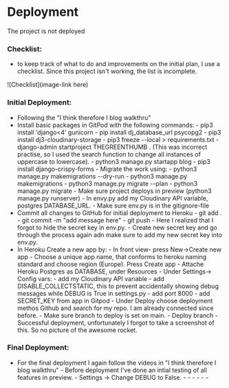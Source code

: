 # Deployment

The project is not deployed
### Checklist:
- to keep track of what to do and improvements on the initial plan, I use a checklist. Since this project isn't working, the list is incomplete.

![Checklist](image-link here)

### Initial Deployment:
- Following the "I think therefore I blog walkthru"
- Install basic packages in GitPod with the following commands:
                                                    - pip3 install 'django<4' gunicorn
                                                    - pip install dj_database_url psycopg2
                                                    - pip3 install dj3-cloudinary-storage
                                                    - pip3 freeze --local > requirements.txt
                                                    - django-admin startproject THEGREENTHUMB . (This was incorrect practise, so I used the search function to change all instances of uppercase to lowercase).
                                                    - python3 manage.py startapp blog
                                                    - pip3 install django-crispy-forms
                                                    - Migrate the work using:
                                                                            - python3 manage.py makemigrations --dry-run
                                                                            - python3 manage.py makemigrations
                                                                            - python3 manage.py migrate --plan
                                                                            - python3 manage.py migrate
                                                    - Make sure project deploys in preview (python3 manage.py runserver)
                                                    - In envy.py add my Cloudinary API variable, postgres DATABASE_URL.
                                                    - Make sure env.py is in the gitignore-file
- Commit all changes to GitHub for initial deployment to Heroku
                                                    - git add .
                                                    - git commit -m "add message here"
                                                    - git push
                                                    - Here I realized that I forgot to hide the secret key in env.py.
                                                    - Create new secret key and go through the process again adn make sure to add my new secret key into env.py.
- In Heroku Create a new app by:
                               - In front view- press New->Create new app
                               - Choose a unique app name, that conforms to heroku naming standard and choose region (Europe). Press Create app
                               - Attache Heroku Postgres as DATABASE, under Resources
                               - Under Settings-> Config vars: 
                                                            - add my Cloudinary API variable
                                                            - add DISABLE_COLLECTSTATIC, this to prevent accidentally showing debug messages while DEBUG is True in settings.py
                                                            - add port 8000
                                                            - add SECRET_KEY from app in Gitpod
                               - Under Deploy choose deployment methos Github and search for my repo. I am already connected since before.
                               - Make sure branch to deploy is set on main.
                               - Deploy branch
                               - Successful deployment, unfortunately I forgot to take a screenshot of this. So no picture of the awesome rocket.
### Final Deployment:
- For the final deployment I again follow the  videos in "I think therefore I blog walkthru"
                            - Before deployment I've done an intial testing of all features in preview.
                            - Settings -> Change DEBUG to False.
                            - 
                            - 
                            - 
                            - 
                            - 
                            - 